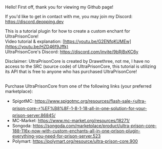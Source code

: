 Hello!
First off, thank you for viewing my Github page!

If you'd like to get in contact with me, you may join my Discord: https://discord.deopping.dev

This is a tutorial plugin for how to create a custom enchant for UltraPrisonCore!<br>
Video tutorial & explanation: [https://youtu.be/G2ENfqKUMEw](https://youtu.be/HZD46f9Jffk)<br>
UltraPrisonCore's Discord: https://discord.com/invite/9bRjBxKC6y

Disclaimer:
UltraPrisonCore is created by Drawethree, not me, I have no access to the SRC (source code) of UltraPrisonCore, this tutorial is utilizing its API that is free to anyone who has purchased UltraPrisonCore!<br><br>

Purchase UltraPrisonCore from one of the following links (your preferred marketplace):
- SpigotMC: https://www.spigotmc.org/resources/flash-sale-⚡ultra-prison-core-⚡%EF%B8%8F-1-8-1-18-all-in-one-solution-for-your-prison-server.86845/
- MC-Market: https://www.mc-market.org/resources/18271/
- Songoda: https://songoda.com/marketplace/product/ultra-prison-core-188-116x-now-with-custom-enchants-all-in-one-prison-plugin-everything-you-need-for-prison-server.523
- Polymart: https://polymart.org/resource/ultra-prison-core.900
